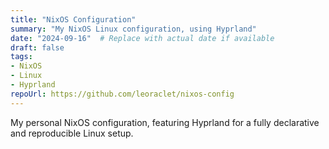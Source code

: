 ```yaml
---
title: "NixOS Configuration"
summary: "My NixOS Linux configuration, using Hyprland"
date: "2024-09-16"  # Replace with actual date if available
draft: false
tags:
- NixOS
- Linux
- Hyprland
repoUrl: https://github.com/leoraclet/nixos-config
---
```

My personal NixOS configuration, featuring Hyprland for a fully declarative and reproducible Linux setup.
